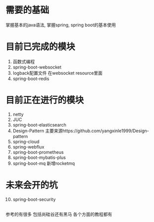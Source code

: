 # 需要的基础
掌握基本的java语法, 掌握spring, spring boot的基本使用

# 目前已完成的模块  
1. 函数式编程
2. spring-boot-websocket
3. logback配置文件 在websocket resource里面
4. spring-boot-redis
# 目前正在进行的模块
1. netty
2. JUC
3. spring-boot-elasticsearch
4. Design-Pattern 主要来源https://github.com/yangxinle1999/Design-pattern
5. spring-cloud
6. spring-webflux
7. spring-boot-prometheus
8. spring-boot-mybatis-plus
9. spring-boot-mq 新增rocketmq
# 未来会开的坑
10. spring-boot-security


##
参考的有很多  包括尚硅谷还有黑马  各个方面的教程都有